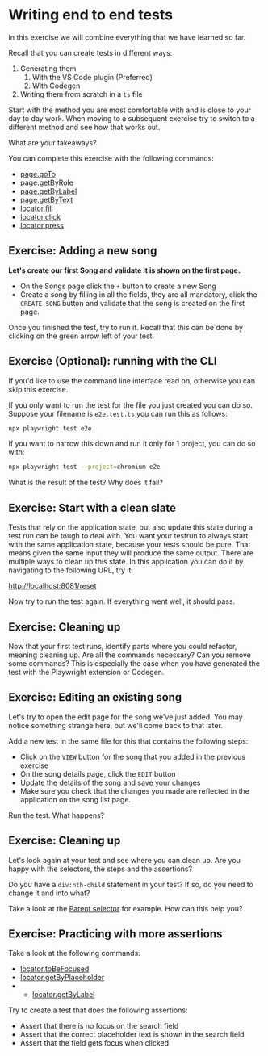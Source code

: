 # Writing end to end tests

In this exercise we will combine everything that we have learned so far.

Recall that you can create tests in different ways:

1. Generating them
   1. With the VS Code plugin (Preferred)
   2. With Codegen
2. Writing them from scratch in a `ts` file

Start with the method you are most comfortable with and is close to your day to day work. When moving to a subsequent exercise try to switch to a different method and see how that works out. 

What are your takeaways?

You can complete this exercise with the following commands:

- [page.goTo](https://playwright.dev/docs/locators#locate-by-text)
- [page.getByRole](https://playwright.dev/docs/locators#locate-based-on-accessible-attributes)
- [page.getByLabel](https://playwright.dev/docs/locators#locate-by-label-text)
- [page.getByText](https://playwright.dev/docs/locators#locate-by-text)
- [locator.fill](https://playwright.dev/docs/input#text-input)
- [locator.click](https://playwright.dev/docs/input#mouse-click)
- [locator.press](https://playwright.dev/docs/input#keys-and-shortcuts)
  

## Exercise: Adding a new song

**Let's create our first Song and validate it is shown on the first page.**

- On the Songs page click the `+` button to create a new Song
- Create a song by filling in all the fields, they are all mandatory, click the `CREATE SONG` button and validate that the song is created on the first page.

Once you finished the test, try to run it. Recall that this can be done by clicking on the green arrow left of your test.

## Exercise (Optional): running with the CLI 
If you'd like to use the command line interface read on, otherwise you can skip this exercise.

If you only want to run the test for the file you just created you can do so. Suppose your filename is `e2e.test.ts` you can run this as follows:

```bash
npx playwright test e2e
```

If you want to narrow this down and run it only for 1 project, you can do so with:

```bash
npx playwright test --project=chromium e2e
```

What is the result of the test? Why does it fail?

## Exercise: Start with a clean slate

Tests that rely on the application state, but also update this state during a test run can be tough to deal with. You want your testrun to always start with the same application state, because your tests should be pure. That means given the same input they will produce the same output.
There are multiple ways to clean up this state. 
In this application you can do it by navigating to the following URL, try it:

<http://localhost:8081/reset>

Now try to run the test again. If everything went well, it should pass.

## Exercise: Cleaning up

Now that your first test runs, identify parts where you could refactor, meaning cleaning up. Are all the commands necessary? Can you remove some commands? This is especially the case when you have generated the test with the Playwright extension or Codegen.

## Exercise: Editing an existing song

Let's try to open the edit page for the song we've just added. You may notice something strange here, but we'll come back to that later.

Add a new test in the same file for this that contains the following steps:

- Click on the `VIEW` button for the song that you added in the previous exercise
- On the song details page, click the `EDIT` button
- Update the details of the song and save your changes
- Make sure you check that the changes you made are reflected in the application on the song list page. 

Run the test. What happens?

## Exercise: Cleaning up

Let's look again at your test and see where you can clean up. Are you happy with the selectors, the steps and the assertions?

Do you have a `div:nth-child` statement in your test? If so, do you need to change it and into what?

Take a look at the [Parent selector](https://playwright.dev/docs/selectors#parent-selector) for example. How can this help you?

## Exercise: Practicing with more assertions

Take a look at the following commands:

- [locator.toBeFocused](https://playwright.dev/docs/api/class-locatorassertions#locator-assertions-to-be-focused)
- [locator.getByPlaceholder](https://playwright.dev/docs/api/class-locator#locator-get-by-placeholder)
- - [locator.getByLabel](https://playwright.dev/docs/api/class-locator#locator-get-by-label)

Try to create a test that does the following assertions:

- Assert that there is no focus on the search field
- Assert that the correct placeholder text is shown in the search field
- Assert that the field gets focus when clicked